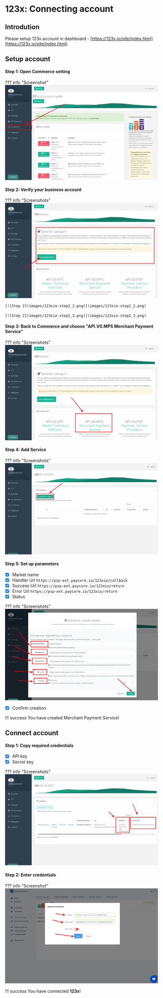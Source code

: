 # 123x: Connecting account

## Introdution

Please setup 123x account in dashboard - 
[https://123x.io/site/index.html](https://123x.io/site/index.html)

## Setup account


#### Step 1: Open Commerce setting

??? info "Screenshot"
    [![Step 1](images/123xio-step1.png)](images/123xio-step1.png)

#### Step 2: Verify your business account

??? info "Screenshots"
    [![Step 2](images/123xio-step2_1.png)](images/123xio-step2_1.png)
    
    [![Step 2](images/123xio-step2_2.png)](images/123xio-step2_2.png)

    [![Step 2](images/123xio-step2_3.png)](images/123xio-step2_3.png)

#### Step 3: Back to Commerce and choose  "API.V0.MPS Merchant Payment Service"

??? info "Screenshots"
    [![Step 3](images/123xio-step3.png)](images/123xio-step3.png)

#### Step 4: Add Service

??? info "Screenshots"
    [![Step 4](images/123xio-step4.png)](images/123xio-step4.png)

#### Step 5: Set up parameters
- [x] Market name
- [x] Handler Url ```https://psp-ext.paycore.io/123xio/callback```
- [x] Success Url ```https://psp-ext.paycore.io/123xio/return```
- [x] Error Url ```https://psp-ext.paycore.io/123xio/return```
- [x] Status

??? info "Screenshots"
    [![Step 5](images/123xio-step5.png)](images/123xio-step5.png)

- [x] Confirm creation

!!! success
    You have created Merchant Payment Service!

## Connect account

#### Step 1: Copy required credentials
- [x] API key
- [x] Secret key

??? info "Screenshots"
    [![Step 1](images/123xio-step6.png)](images/123xio-step6.png)

#### Step 2: Enter credentials


??? info "Screenshot"
    [![Step 1](images/123xio-step_connect.png)](images/123xio-step_connect.png)

!!! success
    You have connected **123x**!